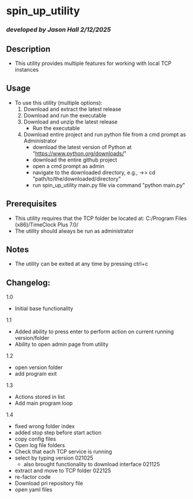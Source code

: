 # spin_up_utility  
### *developed by Jason Hall 2/12/2025*
   
## Description
- This utility provides multiple features for working with local TCP instances

## Usage
* To use this utility (multiple options):
  1. Download and extract the latest release
  2. Download and run the executable
  3. Download and unzip the latest release
      - Run the executable
  4. Download entire project and run python file from a cmd prompt as Administrator
      - download the latest version of Python at "https://www.python.org/downloads/"  
      - download the entire github project  
      - open a cmd prompt as admin  
      - navigate to the downloaded directory, e.g., ->> cd "path/to/the/downloaded/directory"  
      - run spin_up_utility main.py file via command "python main.py"

 
## Prerequisites
- This utility requires that the TCP folder be located at: C:/Program Files (x86)/TimeClock Plus 7.0/  
- The utility should always be run as administrator

## Notes
- The utility can be exited at any time by pressing ctrl+c  

## Changelog:  
1.0  
* Initial base functionality  

1.1  
* Added ability to press enter to perform action on current running version/folder  
* Ability to open admin page from utility  

1.2  
* open version folder  
* add program exit  

1.3  
* Actions stored in list  
* Add main program loop  

1.4  
* fixed wrong folder index  
* added stop step before start action   
* copy config files  
* Open log file folders  
* Check that each TCP service is running  
* select by typing version 021025  
  - also brought functionality to download interface 021125  
* extract and move to TCP folder 022125  
* re-factor code  
* Download pri repository file  
* open yaml files  
